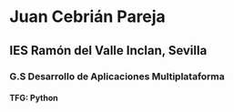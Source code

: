 # Juan Cebrián Pareja
## IES Ramón del Valle Inclan, Sevilla
### G.S Desarrollo de Aplicaciones Multiplataforma
#### TFG: Python